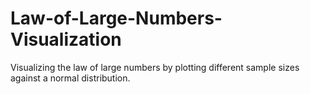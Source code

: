# Law-of-Large-Numbers-Visualization
Visualizing the law of large numbers by plotting different sample sizes against a normal distribution.
